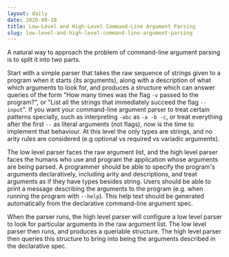 ```yaml
---
layout: daily
date: 2020-09-10
title: Low-Level and High-Level Command-Line Argument Parsing
slug: low-level-and-high-level-command-line-argument-parsing
---
```


A natural way to approach the problem of command-line argument parsing is to split it into two parts.

Start with a simple parser that takes the raw sequence of strings given to a
program when it starts (its arguments), along with a description of what which arguments to look
for, and produces a structure which can answer queries of the form "How many times was the flag `-v`
passed to the program?", or "List all the strings that immediately succeed the flag `--input`".
If you want your command-line argument parser to treat certain patterns specially, such as interpreting
`-abc` as `-a -b -c`, or treat everything after the first `--` as literal arguments (not flags), now
is the time to implement that behaviour. At this level the only types are strings, and no arity
rules are considered (e.g optional vs required vs variadic arguments).

The low level parser faces the raw argument list, and the high level parser faces the humans who use
and program the application whose arguments are being parsed. A programmer should be able to specify
the program's arguments declaratively, including arity and descriptions,
and treat arguments as if they have types besides string.
Users should be able to print a message describing the arguments to the program (e.g. when running
the program with `--help`). This help text should be generated automatically from the declarative
command-line argument spec.

When the parser runs, the high level parser will configure a low level parser to look for particular
arguments in the raw argument list. The low level parser then runs, and produces a queriable structure.
The high level parser then queries this structure to bring into being the arguments described in
the declarative spec.

